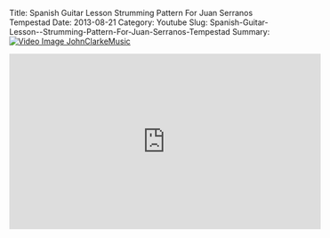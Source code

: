 Title: Spanish Guitar Lesson  Strumming Pattern For Juan Serranos Tempestad
Date: 2013-08-21
Category: Youtube
Slug: Spanish-Guitar-Lesson--Strumming-Pattern-For-Juan-Serranos-Tempestad
Summary: <a href="/Spanish-Guitar-Lesson--Strumming-Pattern-For-Juan-Serranos-Tempestad.html"><img src="https://i.ytimg.com/vi/pjAQx5Abd84/hqdefault.jpg" alt="Video Image JohnClarkeMusic"></a>

<iframe width="560" height="315" src="https://www.youtube.com/embed/pjAQx5Abd84" title="YouTube video player" frameborder="0" allow="accelerometer; autoplay; clipboard-write; encrypted-media; gyroscope; picture-in-picture" allowfullscreen></iframe>


